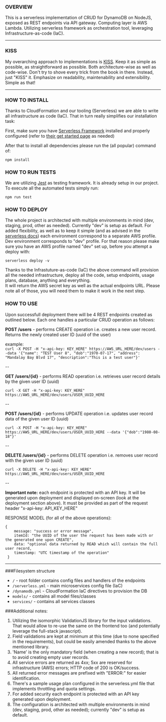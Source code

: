 ### OVERVIEW
This is a serverless implementation of CRUD for DynamoDB on NodeJS, exposed as REST endpoints via API gateway. 
Computing layer is AWS Lambda. Utilizing serverless framework as orchestration tool, leveraging Infrastructure-as-code (IaC).

---

### KISS
My overarching approach to implementations is [KISS](https://en.wikipedia.org/wiki/KISS_principle). Keep it as simple as possible, as straightforward as possible. Both architecture-wise as
well as code-wise. Don't try to shove every trick from the book in there. Instead, just "KISS" it. 
Emphasize on readability, maintenability and extensibility. Simple as that!

---

### HOW TO INSTALL
Thanks to CloudFormation and our tooling (Serverless) we are able to write all infrastructure as code (IaC). That in turn really simplifies our installation task:

First, make sure you have [Serverless Framework](https://serverless.com/) installed and properly configured (refer to [their get started page](https://serverless.com/framework/docs/getting-started/) as needed)

After that to install all dependencies please run the (all popular) command of:

`npm install`


### HOW TO RUN TESTS

We are utilizing [Jest](https://jestjs.io/) as testing framework. It is already setup in our project. To execute all the automated tests simply run:

`npm run test`



### HOW TO DEPLOY
The whole project is architected with multiple environments in mind (dev, staging, prod, other as needed). Currently "dev" is setup as default. For added flexibility, as well as to keep it simple (and as advised in the [serverless docs](https://serverless.com/framework/docs/providers/aws/guide/credentials/)) each environment correspond to a separate AWS profile. Dev environment corresponds to "dev" profile. For that reason please make sure you have an AWS profile named "dev" set up, before you attempt a deploy with:


`serverless deploy -v`

Thanks to the Infrastuture-as-code (IaC) the above command will provision all the needed infrastructure, deploy all the code, setup endpoints,
 usage plans, database, anything and everything.\
 It will return the AWS secret key as well as the actual endpoints URL. Please note all of those, you will need them to make it work in the next step.  

### HOW TO USE
Upon successfull deployment there will be 4 REST endpoints created as outlined below. Each one handles a particular CRUD operation as follows:

**POST /users** - performs CREATE operation i.e. creates a new user record. Returns the newly created user ID (uuid of the user)

example:\
`curl -X POST -H "x-api-key: KEY_HERE" https://AWS_URL_HERE/dev/users --data '{"name": "TEST User 8", "dob":"1970-07-17", "address": "Mandalay Bay Blvd 17", "description":"This is a test user"}'`

--

**GET /users/{id}** - performs READ operation i.e. retrieves user record details by the given user ID (uuid)

`curl -X GET -H "x-api-key: KEY_HERE" https://AWS_URL_HERE/dev/users/USER_UUID_HERE`

--

**POST /users/{id}** - performs UPDATE operation i.e. updates user record data of the given user ID (uuid)

`curl -X POST -H "x-api-key: KEY_HERE" https://AWS_URL_HERE/dev/users/USER_UUID_HERE --data '{"dob":"1980-08-18"}'`

--

**DELETE /users/{id}** - performs DELETE operation i.e. removes user record with the given user ID (uuid)

`curl -X DELETE -H "x-api-key: KEY_HERE" https://AWS_URL_HERE/dev/users/USER_UUID_HERE`

--

**Important note:** each endpoint is protected with an API key. It will be generated upon deployment and displayed on-screen (look at the deployment section above). It must be provided as part of the request header "x-api-key: API_KEY_HERE"


RESPONSE MODEL (for all of the above operations):
```
{
    message: "success or error message",
    itemId: "the UUID of the user the request has been made with or the generated one upon CREATE",
    data: "optional data returned by READ which will contain the full user record,
    timestamp: "UTC timestamp of the operation"
 }
 ```
 
 
---

###Filesystem structure
- `/` - root folder contains config files and handlers of the endpoints
- `/serverless.yml` - main microservices config file (IaC)
- `/dynamodb.yml` - CloudFormation IaC directives to provision the DB  
- `models/` - contains all model files/classes
- `services/` - contains all services classes


###Additional notes:
1. Utilizing the isomorphic ValidationJS library for the input validations. That would allow to re-use the same on the frontend too (and potentially leverage the full-stack javascript).
2. Field validations are kept at minimum at this time (due to none specified in the requirements), but could be easily amended thanks to the above mentioned library.
3. 'Name' is the only mandatory field (when creating a new record); that is to avoid creating empty user records.
4. All service errors are returned as 4xx; 5xx are reserved for infrastructure (AWS) errors; HTTP code of 200 is OK/success.
5. All returned error messages are prefixed with "ERROR:" for easier identification.
6. There's a sample usage plan configured in the serverless.yml file that implements throttling and quota settings. 
7. For added security each endpoint is protected with an API key generated upon deployment.
8. The configuration is architected with multiple environments in mind (dev, staging, prod, other as needed); currently "dev" is setup as default.
